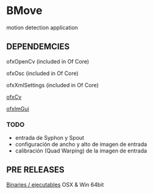 # BMove
motion detection application

## DEPENDEMCIES ##

ofxOpenCv (included in Of Core)

ofxOsc (included in Of Core)

ofxXmlSettings (included in Of Core)

[ofxCv](https://github.com/kylemcdonald/ofxCv)

[ofxImGui](https://github.com/jvcleave/ofxImGui)

### TODO ###
- entrada de Syphon y Spout
- configuración de ancho y alto de imagen de entrada
- calibración (Quad Warping) de la imagen de entrada

## PRE RELEASES ##
[Binaries / ejecutables](https://github.com/matiasrc/BMove/releases) OSX & Win 64bit
